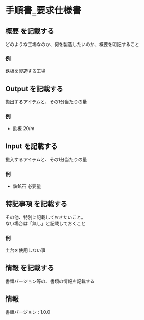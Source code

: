 # 手順書‗要求仕様書

## 概要 を記載する
どのような工場なのか、何を製造したいのか、概要を明記すること

### 例  
鉄板を製造する工場

## Output を記載する
搬出するアイテムと、その1分当たりの量

### 例  
- 鉄板 20/m

## Input を記載する
搬入するアイテムと、その1分当たりの量  

### 例  
- 鉄鉱石 必要量

## 特記事項 を記載する
その他、特別に記載しておきたいこと。  
ない場合は「無し」と記載しておくこと

### 例  
土台を使用しない事

## 情報 を記載する
書類バージョン等の、書類の情報を記載する


## 情報
書類バージョン : 1.0.0